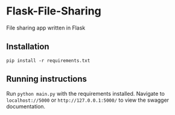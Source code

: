 # Flask-File-Sharing
File sharing app written in Flask 

## Installation
`pip install -r requirements.txt`

## Running instructions
Run `python main.py` with the requirements installed.
Navigate to `localhost://5000` or `http://127.0.0.1:5000/`
to view the swagger documentation.
